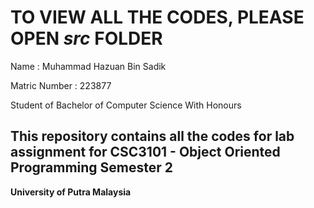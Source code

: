 
# **TO VIEW ALL THE CODES, PLEASE OPEN _src_ FOLDER**





Name : Muhammad Hazuan Bin Sadik

Matric Number : 223877

Student of Bachelor of Computer Science With Honours

## This repository contains all the codes for lab assignment for CSC3101 - Object Oriented Programming Semester 2

**University of Putra Malaysia**
